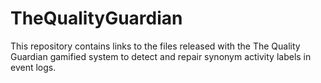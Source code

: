 # TheQualityGuardian
This repository contains links to the files released with the The Quality Guardian gamified system to detect and repair synonym activity labels in event logs.
